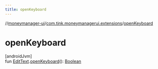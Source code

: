 ```yaml
---
title: openKeyboard
---
```

//[moneymanager-ui](../../index.html)/[com.tink.moneymanagerui.extensions](index.html)/[openKeyboard](open-keyboard.html)



# openKeyboard



[androidJvm]\
fun [EditText](https://developer.android.com/reference/kotlin/android/widget/EditText.html).[openKeyboard](open-keyboard.html)(): [Boolean](https://kotlinlang.org/api/latest/jvm/stdlib/kotlin/-boolean/index.html)




